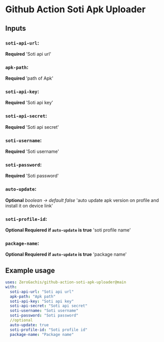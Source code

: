 # Github Action Soti Apk Uploader

## Inputs

### `soti-api-url`:

**Required** 'Soti api url'

### `apk-path`:

**Required** 'path of Apk'

### `soti-api-key`:

**Required** 'Soti api key'

### `soti-api-secret`:

**Required** 'Soti api secret'

### `soti-username`:

**Required** 'Soti username'

### `soti-password`:

**Required** 'Soti password'

### `auto-update`:

**Optional** _boolean -> default false_ 'auto update apk version on profile and install it on device link'

### `soti-profile-id`:

**Optional Requiered if `auto-update` is true** 'soti profile name'

### `package-name`:

**Optional Requiered if `auto-update` is true** 'package name'

## Example usage

```yaml
uses: ZeroGachis/github-action-soti-apk-uploader@main
with:
  soti-api-url: "Soti api url"
  apk-path: "Apk path"
  soti-api-key: "Soti api key"
  soti-api-secret: "Soti api secret"
  soti-username: "Soti username"
  soti-password: "Soti password"
  //optional
  auto-update: true
  soti-profile-id: "Soti profile id"
  package-name: "Package name"
```

